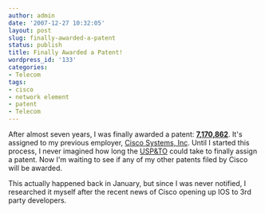 ```yaml
---
author: admin
date: '2007-12-27 10:32:05'
layout: post
slug: finally-awarded-a-patent
status: publish
title: Finally Awarded a Patent!
wordpress_id: '133'
categories:
- Telecom
tags:
- cisco
- network element
- patent
- Telecom
---
```


After almost seven years, I was finally awarded a patent:
[**7,170,862**](http://patft.uspto.gov/netacgi/nph-Parser?Sect1=PTO1&Sect2=HITOFF&d=PALL&p=1&u=/netahtml/PTO/srchnum.htm&r=1&f=G&l=50&s1=7,170,862.PN.&OS=PN/7,170,862&RS=PN/7,170,862 "Partitioning a network element into multiple virtual network elements").
It's assigned to my previous employer, [Cisco Systems,
Inc](http://cisco.com/). Until I started this process, I never imagined
how long the [USP&TO](http://www.uspto.gov/index.html) could take to
finally assign a patent. Now I'm waiting to see if any of my other
patents filed by Cisco will be awarded.

This actually happened back in January, but since I was never notified,
I researched it myself after the recent news of Cisco opening up IOS to
3rd party developers.

